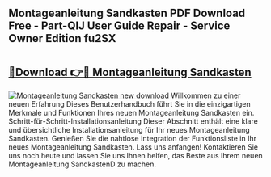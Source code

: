 ## Montageanleitung Sandkasten PDF Download Free - Part-QlJ User Guide Repair - Service Owner Edition fu2SX

# <h2><a href="http://df6xe7.blite.top/?on=Montageanleitung+Sandkasten">🔗Download 👉🔴 Montageanleitung Sandkasten</a></h2>

[![Montageanleitung Sandkasten new download](https://i.imgur.com/lujVjoI.png)](http://df6xe7.blite.top/?on=Montageanleitung+Sandkasten)
Willkommen zu einer neuen Erfahrung Dieses Benutzerhandbuch führt Sie in die einzigartigen Merkmale und Funktionen Ihres neuen Montageanleitung Sandkasten ein. Schritt-für-Schritt-Installationsanleitung Dieser Abschnitt enthält eine klare und übersichtliche Installationsanleitung für Ihr neues Montageanleitung Sandkasten. Genießen Sie die nahtlose Integration der Funktionsliste in Ihr neues Montageanleitung Sandkasten. Lass uns anfangen! Kontaktieren Sie uns noch heute und lassen Sie uns Ihnen helfen, das Beste aus Ihrem neuen Montageanleitung SandkastenD zu machen.
